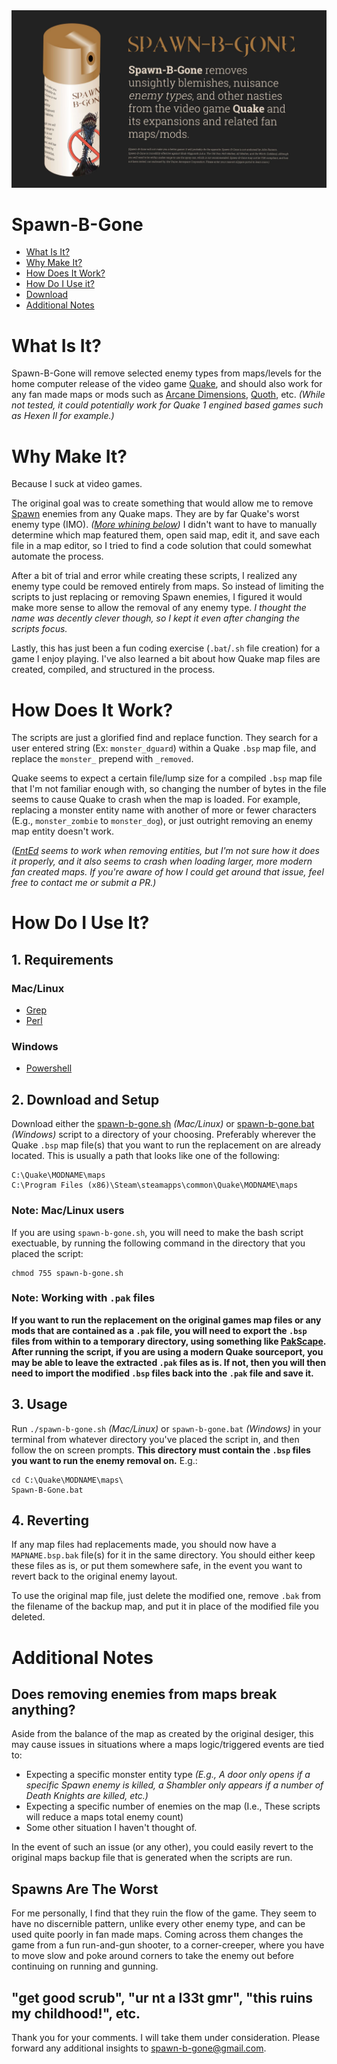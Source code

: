 <img src="spawn-b-gone.jpg">

# **Spawn-B-Gone**
+ [What Is It?](#what-is-it)
+ [Why Make It?](#why-make-it)
+ [How Does It Work?](#how-does-it-work)
+ [How Do I Use it?](#how-do-i-use-it)
+ [Download](#2-download-and-setup)
+ [Additional Notes](#additional-notes)

# **What Is It?**
Spawn-B-Gone will remove selected enemy types from maps/levels for the home computer release of the video game [Quake](https://store.steampowered.com/app/2310/QUAKE/), and should also work for any fan made maps or mods such as [Arcane Dimensions](http://www.simonoc.com/pages/design/sp/ad.htm), [Quoth](https://www.quaddicted.com/webarchive/kell.quaddicted.com/quoth/quoth2.html), etc. _(While not tested, it could potentially work for Quake 1 engined based games such as Hexen II for example.)_

# **Why Make It?**
Because I suck at video games.

The original goal was to create something that would allow me to remove [Spawn](https://quake.fandom.com/wiki/Spawn) enemies from any Quake maps. They are by far Quake's worst enemy type (IMO). _([More whining below](#spawns-are-the-worst))_ I didn't want to have to manually determine which map featured them, open said map, edit it, and save each file in a map editor, so I tried to find a code solution that could somewhat automate the process.

After a bit of trial and error while creating these scripts, I realized any enemy type could be removed entirely from maps. So instead of limiting the scripts to just replacing or removing Spawn enemies, I figured it would make more sense to allow the removal of any enemy type. _I thought the name was decently clever though, so I kept it even after changing the scripts focus._

Lastly, this has just been a fun coding exercise (`.bat`/`.sh` file creation) for a game I enjoy playing. I've also learned a bit about how Quake map files are created, compiled, and structured in the process.

# **How Does It Work?**
The scripts are just a glorified find and replace function. They search for a user entered string (Ex: `monster_dguard`) within a Quake `.bsp` map file, and replace the `monster_` prepend with `_removed`.

Quake seems to expect a certain file/lump size for a compiled `.bsp` map file that I'm not familiar enough with, so changing the number of bytes in the file seems to cause Quake to crash when the map is loaded. For example, replacing a monster entity name with another of more or fewer characters (E.g., `monster_zombie` to `monster_dog`), or just outright removing an enemy map entity doesn't work.

_([EntEd](https://www.bspquakeeditor.com/downloads.php) seems to work when removing entities, but I'm not sure how it does it properly, and it also seems to crash when loading larger, more modern fan created maps. If you're aware of how I could get around that issue, feel free to contact me or submit a PR.)_

# **How Do I Use It?**

## **1. Requirements**
### **Mac/Linux**
* [Grep](http://gnuwin32.sourceforge.net/packages/grep.htm)
* [Perl](https://www.perl.org)

### **Windows**
* [Powershell](https://github.com/PowerShell/PowerShell/releases/tag/v7.0.3)

## **2. Download and Setup**
Download either the [spawn-b-gone.sh](Spawn-B-Gone.sh?raw=1) _(Mac/Linux)_ or [spawn-b-gone.bat](Spawn-B-Gone.bat?raw=1) _(Windows)_ script to a directory of your choosing. Preferably wherever the Quake `.bsp` map file(s) that you want to run the replacement on are already located. This is usually a path that looks like one of the following:

```
C:\Quake\MODNAME\maps
C:\Program Files (x86)\Steam\steamapps\common\Quake\MODNAME\maps
```

### **Note: Mac/Linux users**
If you are using `spawn-b-gone.sh`, you will need to make the bash script exectuable, by running the following command in the directory that you placed the script:

```
chmod 755 spawn-b-gone.sh
```

### **Note: Working with `.pak` files**
**If you want to run the replacement on the original games map files or any mods that are contained as a `.pak` file, you will need to export the `.bsp` files from within to a temporary directory, using something like [PakScape](https://gamebanana.com/tools/2548). After running the script, if you are using a modern Quake sourceport, you may be able to leave the extracted `.pak` files as is. If not, then you will then need to import the modified `.bsp` files back into the `.pak` file and save it.**

## **3. Usage**
Run `./spawn-b-gone.sh` _(Mac/Linux)_ or `spawn-b-gone.bat` _(Windows)_ in your terminal from whatever directory you've placed the script in, and then follow the on screen prompts. **This directory must contain the `.bsp` files you want to run the enemy removal on.** E.g.:

```
cd C:\Quake\MODNAME\maps\
Spawn-B-Gone.bat
```

## **4. Reverting**
If any map files had replacements made, you should now have a `MAPNAME.bsp.bak` file(s) for it in the same directory. You should either keep these files as is, or put them somewhere safe, in the event you want to revert back to the original enemy layout.

To use the original map file, just delete the modified one, remove `.bak` from the filename of the backup map, and put it in place of the modified file you deleted.

# **Additional Notes**
## **Does removing enemies from maps break anything?**
Aside from the balance of the map as created by the original desiger, this may cause issues in situations where a maps logic/triggered events are tied to:
* Expecting a specific monster entity type _(E.g., A door only opens if a specific Spawn enemy is killed, a Shambler only appears if a number of Death Knights are killed, etc.)_
* Expecting a specific number of enemies on the map (I.e., These scripts will reduce a maps total enemy count)
* Some other situation I haven't thought of.

In the event of such an issue (or any other), you could easily revert to the original maps backup file that is generated when the scripts are run.

## **Spawns Are The Worst**
For me personally, I find that they ruin the flow of the game. They seem to have no discernible pattern, unlike every other enemy type, and can be used quite poorly in fan made maps. Coming across them changes the game from a fun run-and-gun shooter, to a corner-creeper, where you have to move slow and poke around corners to take the enemy out before continuing on running and gunning.

## **"get good scrub", "ur nt a l33t gmr", "this ruins my childhood!", etc.**
Thank you for your comments. I will take them under consideration. Please forward any additional insights to [spawn-b-gone@gmail.com](https://www.youtube.com/watch?v=oHg5SJYRHA0).
